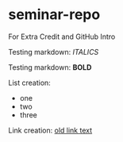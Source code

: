 # seminar-repo
For Extra Credit and GitHub Intro

Testing markdown: *ITALICS*

Testing markdown: **BOLD**

List creation: 
- one
- two 
- three

Link creation: [old link text](day1.pdf)
